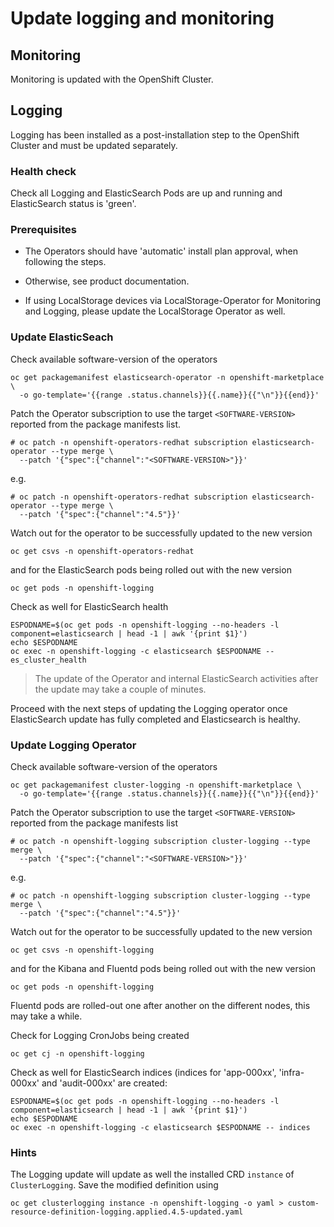 # Update logging and monitoring

## Monitoring

Monitoring is updated with the OpenShift Cluster.

## Logging

Logging has been installed as a post-installation step to the OpenShift Cluster and must be updated separately.

### Health check

Check all Logging and ElasticSearch Pods are up and running and ElasticSearch status is 'green'.


### Prerequisites

* The Operators should have 'automatic' install plan approval, when following the steps.
* Otherwise, see product documentation.

* If using LocalStorage devices via LocalStorage-Operator for Monitoring and Logging, please update the LocalStorage Operator as well.


### Update ElasticSeach

Check available software-version of the operators

```shell
oc get packagemanifest elasticsearch-operator -n openshift-marketplace \
  -o go-template='{{range .status.channels}}{{.name}}{{"\n"}}{{end}}'
```

Patch the Operator subscription to use the target `<SOFTWARE-VERSION>` reported from the package manifests list.

```shell
# oc patch -n openshift-operators-redhat subscription elasticsearch-operator --type merge \
  --patch '{"spec":{"channel":"<SOFTWARE-VERSION>"}}'
```

e.g.

```shell
# oc patch -n openshift-operators-redhat subscription elasticsearch-operator --type merge \
  --patch '{"spec":{"channel":"4.5"}}'
```

Watch out for the operator to be successfully updated to the new version

```shell
oc get csvs -n openshift-operators-redhat
```

and for the ElasticSearch pods being rolled out with the new version

```shell
oc get pods -n openshift-logging
```

Check as well for ElasticSearch health

```shell
ESPODNAME=$(oc get pods -n openshift-logging --no-headers -l component=elasticsearch | head -1 | awk '{print $1}')
echo $ESPODNAME
oc exec -n openshift-logging -c elasticsearch $ESPODNAME -- es_cluster_health
```

> The update of the Operator and internal ElasticSearch activities after the update may take a couple of minutes.

Proceed with the next steps of updating the Logging operator once ElasticSearch update has fully completed and Elasticsearch is healthy.


### Update Logging Operator

Check available software-version of the operators

```shell
oc get packagemanifest cluster-logging -n openshift-marketplace \
  -o go-template='{{range .status.channels}}{{.name}}{{"\n"}}{{end}}'
```

Patch the Operator subscription to use the target `<SOFTWARE-VERSION>` reported from the package manifests list

```shell
# oc patch -n openshift-logging subscription cluster-logging --type merge \
  --patch '{"spec":{"channel":"<SOFTWARE-VERSION>"}}'
```

e.g.

```shell
# oc patch -n openshift-logging subscription cluster-logging --type merge \
  --patch '{"spec":{"channel":"4.5"}}'
```

Watch out for the operator to be successfully updated to the new version

```shell
oc get csvs -n openshift-logging
```

and for the Kibana and Fluentd pods being rolled out with the new version

```shell
oc get pods -n openshift-logging
```

Fluentd pods are rolled-out one after another on the different nodes, this may take a while.

Check for Logging CronJobs being created

```shell
oc get cj -n openshift-logging
```

Check as well for ElasticSearch indices (indices for 'app-000xx', 'infra-000xx' and 'audit-000xx' are created:

```shell
ESPODNAME=$(oc get pods -n openshift-logging --no-headers -l component=elasticsearch | head -1 | awk '{print $1}')
echo $ESPODNAME
oc exec -n openshift-logging -c elasticsearch $ESPODNAME -- indices
```

### Hints

The Logging update will update as well the installed CRD `instance` of `ClusterLogging`. Save the modified definition using

```shell
oc get clusterlogging instance -n openshift-logging -o yaml > custom-resource-definition-logging.applied.4.5-updated.yaml
```
